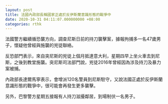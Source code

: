 ```yaml
---
layout: post
title: 法國內政部長稱國家正處於反伊斯蘭意識形態的戰爭中
date: 2020-10-31 04:11:07.000000000 +08:00
categories: rthk
---
```


法國警方繼續循恐襲方向，調查尼斯日前的持刀襲擊案，據報拘捕多一名47歲男子，懷疑他曾經與施襲的兇徒聯絡。

反恐部門表示，來自突尼斯的兇徒上個月抵達意大利，星期四早上坐火車去到尼斯，之後到教堂施襲。突尼斯司法部門說，兇徒2016年曾經因為涉及持刀及暴力案被捕。

內政部長達爾馬寧表示，會增派120名警員到尼斯駐守，又說法國正處於反伊斯蘭意識形態的戰爭中，很可能會再發生更多襲擊。

另外，巴黎警方星期五接報有人持刀滋擾鄰居，到場制伏一名男子。
